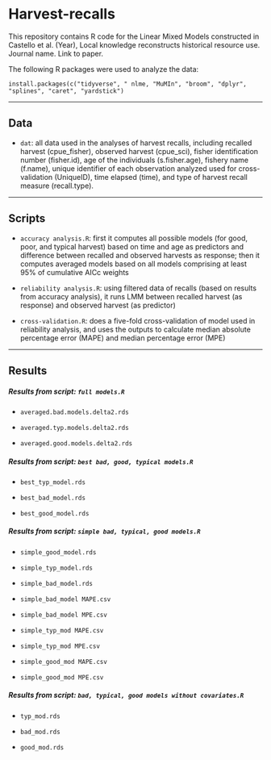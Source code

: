 # Harvest-recalls
This repository contains R code for the Linear Mixed Models constructed in Castello et al. (Year), Local knowledge reconstructs historical resource use. Journal name. Link to paper.

The following R packages were used to analyze the data:
```
install.packages(c("tidyverse", " nlme, "MuMIn", "broom", "dplyr", "splines", "caret", "yardstick")
```
_________________________
## **Data**

* `dat`: all data used in the analyses of harvest recalls, including recalled harvest (cpue_fisher), observed harvest (cpue_sci), fisher identification number (fisher.id), age of the individuals (s.fisher.age), fishery name (f.name), unique identifier of each observation analyzed used for cross-validation (UniqueID), time elapsed (time), and type of harvest recall measure (recall.type).

_________________________
## **Scripts**

* `accuracy analysis.R`: first it computes all possible models (for good, poor, and typical harvest) based on time and age as predictors and difference between recalled and observed harvests as response; then it computes averaged models based on all models comprising at least 95% of cumulative AICc weights 

* `reliability analysis.R`: using filtered data of recalls (based on results from accuracy analysis), it runs LMM between recalled harvest (as response) and observed harvest (as predictor)

* `cross-validation.R`: does a five-fold cross-validation of model used in reliability analysis, and uses the outputs to calculate median absolute percentage error (MAPE) and median percentage error (MPE)

_________________________
## **Results**

##### *Results from script:* `full models.R`

 * `averaged.bad.models.delta2.rds`

 * `averaged.typ.models.delta2.rds`

 * `averaged.good.models.delta2.rds`
 

##### *Results from script:* `best bad, good, typical models.R`

 * `best_typ_model.rds`
 
 * `best_bad_model.rds`
 
 * `best_good_model.rds`


##### *Results from script:* `simple bad, typical, good models.R`

 * `simple_good_model.rds`

 * `simple_typ_model.rds`

 * `simple_bad_model.rds`

 * `simple_bad_model MAPE.csv`

 * `simple_bad_model MPE.csv`

 * `simple_typ_mod MAPE.csv`

 * `simple_typ_mod MPE.csv`

 * `simple_good_mod MAPE.csv`

 * `simple_good_mod MPE.csv`


##### *Results from script:* `bad, typical, good models without covariates.R`

  * `typ_mod.rds`

  * `bad_mod.rds`

  * `good_mod.rds`
